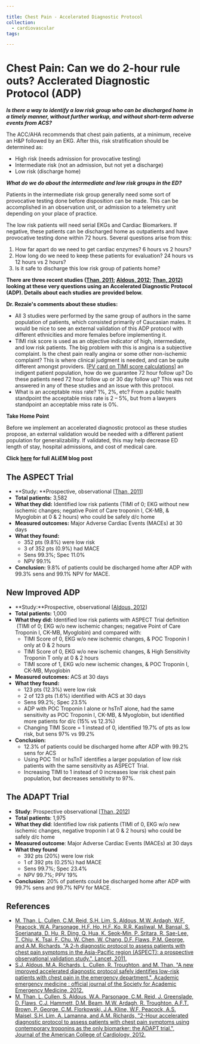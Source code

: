 ```yaml
---

title: Chest Pain - Accelerated Diagnostic Protocol
collection:
  - cardiovascular
tags:

---
```


# Chest Pain: Can we do 2-hour rule outs? Acclerated Diagnostic Protocol (ADP)

***Is there a way to identify a low risk group who can be discharged home in a timely manner, without further workup, and without short-term adverse events from ACS?***

The ACC/AHA recommends that chest pain patients, at a minimum, receive an H&P followed by an EKG. After this, risk stratification should be determined as: 

-   High risk (needs admission for provocative testing)
-   Intermediate risk (not an admission, but not yet a discharge)
-   Low risk (discharge home)

***What do we do about the intermediate and low risk groups in the ED?***

Patients in the intermediate risk group generally need some sort of provocative testing done before disposition can be made. This can be accomplished in an observation unit, or admission to a telemetry unit depending on your place of practice.

The low risk patients will need serial EKGs and Cardiac Biomarkers. If negative, these patients can be discharged home as outpatients and have provocative testing done within 72 hours. Several questions arise from this:

1.  How far apart do we need to get cardiac enzymes? 6 hours vs 2 hours?
2.  How long do we need to keep these patients for evaluation? 24 hours vs 12 hours vs 2 hours?
3.  Is it safe to discharge this low risk group of patients home?

**There are three recent studies ([Than, 2011](http://www.ncbi.nlm.nih.gov/pubmed/21435709); [Aldous, 2012](http://www.ncbi.nlm.nih.gov/pubmed/22594354); [Than, 2012)](http://www.ncbi.nlm.nih.gov/pubmed/22578923) looking at these very questions using an Accelerated Diagnostic Protocol (ADP). Details about each studies are provided below.**

**Dr. Rezaie's comments about these studies:**

-   All 3 studies were performed by the same group of authors in the same population of patients, which consisted primarily of Caucasian males. It would be nice to see an external validation of this ADP protocol with different ethnicities and more females before implementing it. 
-   TIMI risk score is used as an objective indicator of high, intermediate, and low risk patients. The big problem with this is angina is a subjective complaint. Is the chest pain really angina or some other non-ischemic complaint? This is where clinical judgment is needed, and can be quite different amongst providers. \[[PV card on TIMI score calculations](https://agile.md/app/modules/517e1695bd169c955c000001/files/5190e4e6bafc41036f00000d?type=document)\] an indigent patient population, how do we guarantee 72 hour follow up? Do these patients need 72 hour follow up or 30 day follow up? This was not answered in any of these studies and an issue with this protocol.
-   What is an acceptable miss rate? 1%, 2%, etc? From a public health standpoint the acceptable miss rate is 2 – 5%, but from a lawyers standpoint an acceptable miss rate is 0%.

**Take Home Point**

Before we implement an accelerated diagnostic protocol as these studies propose, an external validation would be needed with a different patient population for generalizability. If validated, this may help decrease ED length of stay, hospital admissions, and cost of medical care.

****Click [here](http://academiclifeinem.com/chest-pain-part-2-of-3-can-we-do-2-hour-rule-outs/) for full ALiEM blog post****

## The ASPECT Trial

-   **Study: **Prospective, observational \[[Than, 2011](http://www.ncbi.nlm.nih.gov/pubmed/21435709)\]
-   **Total patients:** 3,582
-   **What they did:** Identified low risk patients (TIMI of 0; EKG without new ischemic changes; negative Point of Care troponin I, CK-MB, & Myoglobin at 0 & 2 hours) who could be safely d/c home
-   **Measured outcomes:** Major Adverse Cardiac Events (MACEs) at 30 days
-   **What they found:**
    -   352 pts (9.8%) were low risk
    -   3 of 352 pts (0.9%) had MACE
    -   Sens 99.3%; Spec 11.0%
    -   NPV 99.1%
-   **Conclusion:** 9.8% of patients could be discharged home after ADP with 99.3% sens and 99.1% NPV for MACE.

## New Improved ADP

-   **Study:**Prospective, observational \[[Aldous, 2012](http://www.ncbi.nlm.nih.gov/pubmed/22594354)\]
-   **Total patients:** 1,000
-   **What they did:** Identified low risk patients with ASPECT Trial definition  (TIMI of 0; EKG w/o new ischemic changes; negative Point of Care Troponin I, CK-MB, Myoglobin) and compared with:
    -   TIMI Score of 0, EKG w/o new ischemic changes, & POC Troponin I only at 0 & 2 hours
    -   TIMI Score of 0, EKG w/o new ischemic changes, & High Sensitivity Troponin T only at 0 & 2 hours
    -   TIMI score of 1, EKG w/o new ischemic changes, & POC Troponin I, CK-MB, Myoglobin
-   **Measured outcomes:** ACS at 30 days
-   **What they found:**
    -   123 pts (12.3%) were low risk
    -   2 of 123 pts (1.6%) identified with ACS at 30 days
    -   Sens 99.2%; Spec 23.5%
    -   ADP with POC Troponin I alone or hsTnT alone, had the same sensitivity as POC Troponin I, CK-MB, & Myoglobin, but identified more patients for d/c (15% vs 12.3%)
    -   Changing TIMI Score = 1 instead of 0, identified 19.7% of pts as low risk, but sens 97% vs 99.2%
-   **Conclusion:**
    -   12.3% of patients could be discharged home after ADP with 99.2% sens for ACS
    -   Using POC TnI or hsTnT identifies a larger population of low risk patients with the same sensitivity as ASPECT Trial.
    -   Increasing TIMI to 1 instead of 0 increases low risk chest pain population, but decreases sensitivity to 97%.

## The ADAPT Trial

-   **Study**: Prospective observational \[[Than, 2012](http://www.ncbi.nlm.nih.gov/pubmed/22578923)\]
-   **Total patients**: 1,975
-   **What they did**: Identified low risk patients (TIMI of 0, EKG w/o new ischemic changes, negative troponin I at 0 & 2 hours) who could be safely d/c home
-   **Measured outcome**: Major Adverse Cardiac Events (MACEs) at 30 days
-   **What they found**
    -   392 pts (20%) were low risk
    -   1 of 392 pts (0.25%) had MACE
    -   Sens 99.7%; Spec 23.4%
    -   NPV 99.7%; PPV 19%
-   **Conclusion**: 20% of patients could be discharged home after ADP with 99.7% sens and 99.7% NPV for MACE.

## References

-   [M. Than, L. Cullen, C.M. Reid, S.H. Lim, S. Aldous, M.W. Ardagh, W.F. Peacock, W.A. Parsonage, H.F. Ho, H.F. Ko, R.R. Kasliwal, M. Bansal, S. Soerianata, D. Hu, R. Ding, Q. Hua, K. Seok-Min, P. Sritara, R. Sae-Lee, T. Chiu, K. Tsai, F. Chu, W. Chen, W. Chang, D.F. Flaws, P.M. George, and A.M. Richards, "A 2-h diagnostic protocol to assess patients with chest pain symptoms in the Asia-Pacific region (ASPECT): a prospective observational validation study.", Lancet, 2011.](http://www.ncbi.nlm.nih.gov/pubmed/21435709)
-   [S.J. Aldous, M.A. Richards, L. Cullen, R. Troughton, and M. Than, "A new improved accelerated diagnostic protocol safely identifies low-risk patients with chest pain in the emergency department.", Academic emergency medicine : official journal of the Society for Academic Emergency Medicine, 2012.](http://www.ncbi.nlm.nih.gov/pubmed/22594354)
-   [M. Than, L. Cullen, S. Aldous, W.A. Parsonage, C.M. Reid, J. Greenslade, D. Flaws, C.J. Hammett, D.M. Beam, M.W. Ardagh, R. Troughton, A.F.T. Brown, P. George, C.M. Florkowski, J.A. Kline, W.F. Peacock, A.S. Maisel, S.H. Lim, A. Lamanna, and A.M. Richards, "2-Hour accelerated diagnostic protocol to assess patients with chest pain symptoms using contemporary troponins as the only biomarker: the ADAPT trial.", Journal of the American College of Cardiology, 2012.](http://www.ncbi.nlm.nih.gov/pubmed/22578923)
